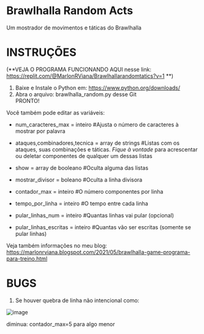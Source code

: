 # Brawlhalla Random Acts
 Um mostrador de movimentos e táticas do Brawlhalla

# INSTRUÇÕES
(**VEJA O PROGRAMA FUNCIONANDO AQUI nesse link: https://replit.com/@MarlonRViana/Brawlhallarandomtatics?v=1 **)

1. Baixe e Instale o Python em: https://www.python.org/downloads/
2. Abra o arquivo: brawlhalla_random.py desse Git  
PRONTO!

Você também pode editar as variáveis:

- num_caracteres_max = inteiro #Ajusta o número de caracteres à mostrar por palavra
- ataques,combinadores,tecnica = array de strings #Listas com os ataques, suas combinações e táticas. *Fique à vontade* para acrescentar ou deletar componentes de qualquer um dessas listas

- show = array de booleano  #Oculta alguma das listas
- mostrar_divisor = boleano #Oculta a linha divisora
- contador_max = inteiro #O número componentes por linha
- tempo_por_linha = inteiro #O tempo entre cada linha

- pular_linhas_num = inteiro  #Quantas linhas vai pular (opcional)
- pular_linhas_escritas = inteiro #Quantas vão ser escritas (somente se pular linhas)




Veja também informações no meu blog: https://marlonrviana.blogspot.com/2021/05/brawlhalla-game-programa-para-treino.html

# BUGS
1. Se houver quebra de linha não intencional como: 

![image](https://user-images.githubusercontent.com/43282318/119597386-4b9a4b80-bdb7-11eb-99bb-4e37e7ce8094.png) 

diminua: contador_max=5 para algo menor 

